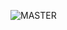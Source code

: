 ![MASTER](https://build.appcenter.ms/v0.1/apps/8ef33584-a10d-456c-88ed-97f7171d0191/branches/master/badge)

